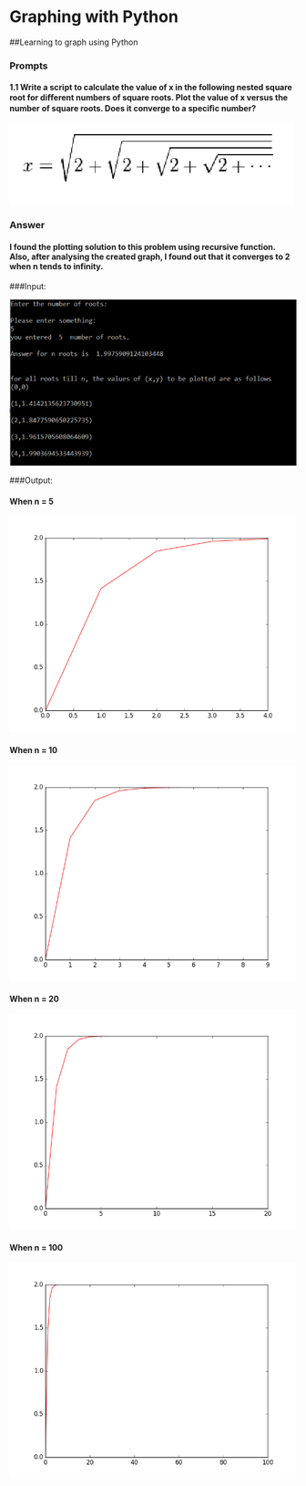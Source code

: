 # Graphing with Python

##Learning to graph using Python

### Prompts
#### 1.1 Write a script to calculate the value of x in the following nested square root for diﬀerent numbers of square roots. Plot the value of x versus the number of square roots. Does it converge to a speciﬁc number?

![](img/prompt.PNG)

### Answer
#### I found the plotting solution to this problem using recursive function. Also, after analysing the created graph, I found out that it converges to 2 when n tends to infinity.

###Input:

![](img/figure_0.PNG)

###Output:

#### When n = 5
![](img/figure_1.png)

#### When n = 10
![](img/figure_2.png)

#### When n = 20
![](img/figure_3.png)

#### When n = 100
![](img/figure_4.png)
